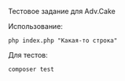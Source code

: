 Тестовое задание для Adv.Cake

Использование:
```
php index.php "Какая-то строка"
```

Для тестов:
```
composer test
```
